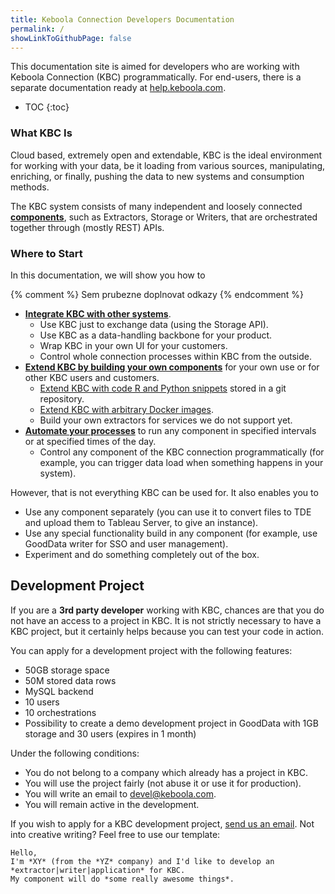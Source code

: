```yaml
---
title: Keboola Connection Developers Documentation
permalink: /
showLinkToGithubPage: false
---
```


This documentation site is aimed for developers who are working with Keboola Connection (KBC) programmatically. 
For end-users, there is a separate documentation ready at [help.keboola.com](https://help.keboola.com/).

* TOC
{:toc}

### What KBC Is
Cloud based, extremely open and extendable, KBC is the ideal environment for working with your data, be it loading from various sources, 
manipulating, enriching, or finally, pushing the data to new systems and consumption methods. 

The KBC system consists of many independent and loosely connected [**components**](/overview/), 
such as Extractors, Storage or Writers, that are orchestrated together through (mostly REST) APIs.

### Where to Start
In this documentation, we will show you how to  

{% comment %} Sem prubezne doplnovat odkazy {% endcomment %}
- [**Integrate KBC with other systems**](/integrate/).
	- Use KBC just to exchange data (using the Storage API).	
	- Use KBC as a data-handling backbone for your product.
	- Wrap KBC in your own UI for your customers.
	- Control whole connection processes within KBC from the outside.
- [**Extend KBC by building your own components**](/extend/) for your own use or for other KBC users and customers.
	- [Extend KBC with code R and Python snippets](/extend/custom-science/) stored in a git repository.
	- [Extend KBC with arbitrary Docker images](/extend/docker/).
	- Build your own extractors for services we do not support yet.
- [**Automate your processes**](/automate/) to run any component in specified intervals or at specified times of the day.
	- Control any component of the KBC connection programmatically (for example, you can trigger data load 
	when something happens in your system).

However, that is not everything KBC can be used for. It also enables you to  

- Use any component separately (you can use it to convert files to TDE and upload them to Tableau Server, to give an instance).
- Use any special functionality build in any component (for example, use GoodData writer for SSO and user management).
- Experiment and do something completely out of the box.

## Development Project
If you are a **3rd party developer** working with KBC, chances are that you do not have an access to
a project in KBC. It is not strictly necessary to have a KBC project, but it certainly helps because you can test your code in action. 

You can apply for a development project with the following features:

- 50GB storage space
- 50M stored data rows
- MySQL backend
- 10 users
- 10 orchestrations
- Possibility to create a demo development project in GoodData with 1GB storage and 30 users (expires in 1 month)
 
Under the following conditions:

- You do not belong to a company which already has a project in KBC.
- You will use the project fairly (not abuse it or use it for production).
- You will write an email to devel@keboola.com.
- You will remain active in the development.

If you wish to apply for a KBC development project, [send us an email](mailto:support@keboola.com). 
Not into creative writing? Feel free to use our template:

	Hello,
	I'm *XY* (from the *YZ* company) and I'd like to develop an *extractor|writer|application* for KBC.
	My component will do *some really awesome things*.

